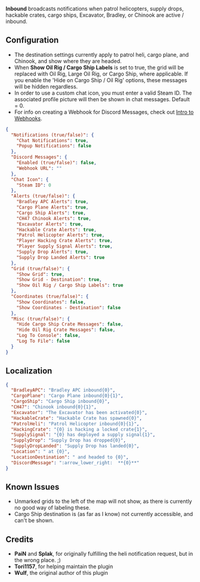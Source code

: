 **Inbound** broadcasts notifications when patrol helicopters, supply drops, hackable crates, cargo ships, Excavator, Bradley, or Chinook are active / inbound.

## Configuration

* The destination settings currently apply to patrol heli, cargo plane, and Chinook, and show where they are headed.
* When **Show Oil Rig / Cargo Ship Labels** is set to true, the grid will be replaced with Oil Rig, Large Oil Rig, or Cargo Ship, where applicable. If you enable the 'Hide on Cargo Ship / Oil Rig' options, these messages will be hidden regardless.
* In order to use a custom chat icon, you must enter a valid Steam ID. The associated profile picture will then be shown in chat messages. Default = 0.
* For info on creating a Webhook for Discord Messages, check out [Intro to Webhooks](https://support.discord.com/hc/en-us/articles/228383668-Intro-to-Webhooks).

```json
{
  "Notifications (true/false)": {
    "Chat Notifications": true,
    "Popup Notifications": false
  },
  "Discord Messages": {
    "Enabled (true/false)": false,
    "Webhook URL": ""
  },
  "Chat Icon": {
    "Steam ID": 0
  },
  "Alerts (true/false)": {
    "Bradley APC Alerts": true,
    "Cargo Plane Alerts": true,
    "Cargo Ship Alerts": true,
    "CH47 Chinook Alerts": true,
    "Excavator Alerts": true,
    "Hackable Crate Alerts": true,
    "Patrol Helicopter Alerts": true,
    "Player Hacking Crate Alerts": true,
    "Player Supply Signal Alerts": true,
    "Supply Drop Alerts": true,
    "Supply Drop Landed Alerts": true
  },
  "Grid (true/false)": {
    "Show Grid": true,
    "Show Grid - Destination": true,
    "Show Oil Rig / Cargo Ship Labels": true
  },
  "Coordinates (true/false)": {
    "Show Coordinates": false,
    "Show Coordinates - Destination": false
  },
  "Misc (true/false)": {
    "Hide Cargo Ship Crate Messages": false,
    "Hide Oil Rig Crate Messages": false,
    "Log To Console": false,
    "Log To File": false
  }
}
```

## Localization

```json
{
  "BradleyAPC": "Bradley APC inbound{0}",
  "CargoPlane": "Cargo Plane inbound{0}{1}",
  "CargoShip": "Cargo Ship inbound{0}",
  "CH47": "Chinook inbound{0}{1}",
  "Excavator": "The Excavator has been activated{0}",
  "HackableCrate": "Hackable Crate has spawned{0}",
  "PatrolHeli": "Patrol Helicopter inbound{0}{1}",
  "HackingCrate": "{0} is hacking a locked crate{1}",
  "SupplySignal": "{0} has deployed a supply signal{1}",
  "SupplyDrop": "Supply Drop has dropped{0}",
  "SupplyDropLanded": "Supply Drop has landed{0}",
  "Location": " at {0}",
  "LocationDestination": " and headed to {0}",
  "DiscordMessage": ":arrow_lower_right:  **{0}**"
}
```

## Known Issues

* Unmarked grids to the left of the map will not show, as there is currently no good way of labeling these.
* Cargo Ship destination is (as far as I know) not currently accessible, and can't be shown.

## Credits

* **PaiN** and **Splak**, for originally fulfilling the heli notification request, but in the wrong place. ;)
* **Tori1157**, for helping maintain the plugin
* **Wulf**, the original author of this plugin

